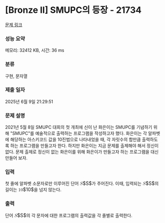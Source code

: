 # [Bronze II] SMUPC의 등장 - 21734 

[문제 링크](https://www.acmicpc.net/problem/21734) 

### 성능 요약

메모리: 32412 KB, 시간: 36 ms

### 분류

구현, 문자열

### 제출 일자

2025년 6월 9일 21:29:51

### 문제 설명

<p>2021년 5월 8일 SMUPC 대회의 첫 개최에 신이 난 화은이는 SMUPC를 기념하기 위해 "SMUPC"를 예술적으로 출력하는 프로그램을 작성하고자 했다. 화은이는 각 알파벳에 해당하는 아스키코드 값을 10진법으로 나타내었을 때, 각 자릿수의 합만큼 출력하도록 하는 프로그램을 만들고자 한다. 하지만 화은이는 지금 문제를 출제해야 해서 정신이 없다. 문제 출제로 정신이 없는 화은이를 위해 화은이가 만들고자 하는 프로그램을 대신 만들어 보자.</p>

### 입력 

 <p>첫 줄에 알파벳 소문자로만 이루어진 단어 <mjx-container class="MathJax" jax="CHTML" style="font-size: 109%; position: relative;"><mjx-math class="MJX-TEX" aria-hidden="true"><mjx-mi class="mjx-i"><mjx-c class="mjx-c1D446 TEX-I"></mjx-c></mjx-mi></mjx-math><mjx-assistive-mml unselectable="on" display="inline"><math xmlns="http://www.w3.org/1998/Math/MathML"><mi>S</mi></math></mjx-assistive-mml><span aria-hidden="true" class="no-mathjax mjx-copytext">$S$</span></mjx-container>가 주어진다. 이때, 입력되는 <mjx-container class="MathJax" jax="CHTML" style="font-size: 109%; position: relative;"><mjx-math class="MJX-TEX" aria-hidden="true"><mjx-mi class="mjx-i"><mjx-c class="mjx-c1D446 TEX-I"></mjx-c></mjx-mi></mjx-math><mjx-assistive-mml unselectable="on" display="inline"><math xmlns="http://www.w3.org/1998/Math/MathML"><mi>S</mi></math></mjx-assistive-mml><span aria-hidden="true" class="no-mathjax mjx-copytext">$S$</span></mjx-container>의 길이는 <mjx-container class="MathJax" jax="CHTML" style="font-size: 109%; position: relative;"><mjx-math class="MJX-TEX" aria-hidden="true"><mjx-mn class="mjx-n"><mjx-c class="mjx-c31"></mjx-c><mjx-c class="mjx-c30"></mjx-c></mjx-mn></mjx-math><mjx-assistive-mml unselectable="on" display="inline"><math xmlns="http://www.w3.org/1998/Math/MathML"><mn>10</mn></math></mjx-assistive-mml><span aria-hidden="true" class="no-mathjax mjx-copytext">$10$</span></mjx-container>을 넘지 않는다.</p>

### 출력 

 <p>단어 <mjx-container class="MathJax" jax="CHTML" style="font-size: 109%; position: relative;"><mjx-math class="MJX-TEX" aria-hidden="true"><mjx-mi class="mjx-i"><mjx-c class="mjx-c1D446 TEX-I"></mjx-c></mjx-mi></mjx-math><mjx-assistive-mml unselectable="on" display="inline"><math xmlns="http://www.w3.org/1998/Math/MathML"><mi>S</mi></math></mjx-assistive-mml><span aria-hidden="true" class="no-mathjax mjx-copytext">$S$</span></mjx-container>의 각 문자에 대한 프로그램의 출력값을 각 줄별로 출력한다.</p>


